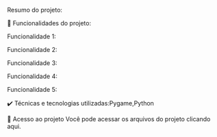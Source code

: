 Resumo do projeto:


🔨 Funcionalidades do projeto:

Funcionalidade 1:

Funcionalidade 2:

Funcionalidade 3:

Funcionalidade 4:

Funcionalidade 5:


✔️ Técnicas e tecnologias utilizadas:Pygame,Python




📁 Acesso ao projeto
Você pode acessar os arquivos do projeto clicando aqui.

